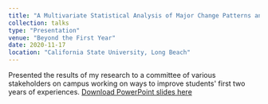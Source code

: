 ```yaml
---
title: "A Multivariate Statistical Analysis of Major Change Patterns and Significant Factors That Influence Graduation Rates: A Case Study at California State University, Long Beach"
collection: talks
type: "Presentation"
venue: "Beyond the First Year"
date: 2020-11-17
location: "California State University, Long Beach"
---
```


Presented the results of my research to a committee of various stakeholders on campus working on ways to improve students' first two years of experiences. [Download PowerPoint slides here](http://yalequan.github.io/files/Quan_Yale_BFY.pdf)
